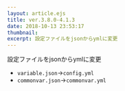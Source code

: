 ```yaml
---
layout: article.ejs
title: ver.3.8.0-4.1.3
date: 2018-10-13 23:53:17
thumbnail: 
excerpt: 設定ファイルをjsonからymlに変更
---
```


設定ファイルをjsonからymlに変更

* `variable.json`→`config.yml`
* `commonvar.json`→`commonvar.yml`

